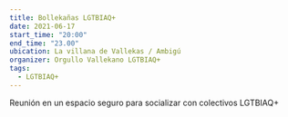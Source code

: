 ```yaml
---
title: Bollekañas LGTBIAQ+
date: 2021-06-17
start_time: "20:00"
end_time: "23.00"
ubication: La villana de Vallekas / Ambigú
organizer: Orgullo Vallekano LGTBIAQ+
tags:
  - LGTBIAQ+
---
```

Reunión en un espacio seguro para socializar con colectivos LGTBIAQ+
